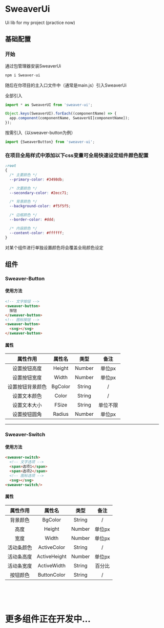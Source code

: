 # SweaverUi
Ui lib for my project (practice now)

## 基础配置
### 开始
通过包管理器安装SweaverUi
```javascript
npm i Sweaver-ui
```

随后在你项目的主入口文件中（通常是main.js）引入SweaverUi

全部引入
```javascript
import * as SweaverUI from 'sweaver-ui';

Object.keys(SweaverUI).forEach((componentName) => {
  app.component(componentName, SweaverUI[componentName]);
});
```

按需引入（以sweaver-button为例）
```javascript
import {SweaverButton} from 'sweaver-ui';
```
### 在项目全局样式中添加以下css变量可全局快速设定组件颜色配置
```css
:root 
{
  /* 主要颜色 */
  --primary-color: #3498db;

  /* 次要颜色 */
  --secondary-color: #2ecc71;

  /* 背景颜色 */
  --background-color: #f5f5f5;

  /* 边框颜色 */
  --border-color: #ddd;

  /* 内容颜色 */
  --content-color: #ffffff;
}
```
对某个组件进行单独设置颜色将会覆盖全局颜色设定

## 组件
### Sweaver-Button
#### 使用方法
```html
<!-- 文字按钮 -->
<sweaver-button>
  按钮
</sweaver-button>
<!-- 图标按钮 -->
<sweaver-button>
  <svg></svg>
</sweaver-button>
```

#### 属性
| 属性作用     | 属性名     | 类型   |备注|
|:--------:|:---------:|:-------:|:-------:|
| 设置按钮高度  | Height    | Number     |单位px|
| 设置按钮宽度 | Width  | Number     |单位px|
| 设置按钮背景颜色 | BgColor  | String     |/|
| 设置文本颜色 | Color  | String     |/|
| 设置文本大小 | FSize  | String     |单位不限|
| 设置按钮圆角| Radius  | Number     |单位px|

---
### Sweaver-Switch
#### 使用方法
```html
<sweaver-switch>
  <!-- 文字选项 -->
  <span>选项1</span>
  <span>选项2</span>
  <!-- 图标选项 -->
  <svg></svg>
<sweaver-switch/>
```
#### 属性
| 属性作用     | 属性名     | 类型   |备注|
|:--------:|:--------:|:--------:|:--------:|
| 背景颜色   | BgColor   | String  |  / |
| 高度       | Height    | Number  | 单位px |
| 宽度       | Width     | Number  | 单位px |
| 活动条颜色   | ActiveColor | String |  / |
| 活动条高度   | ActiveHeight | Number | 单位px|
| 活动条宽度   | ActiveWidth | String  | 百分比|
| 按钮颜色   | ButtonColor | String  | /|

<br>
<br>
<br>

# 更多组件正在开发中...